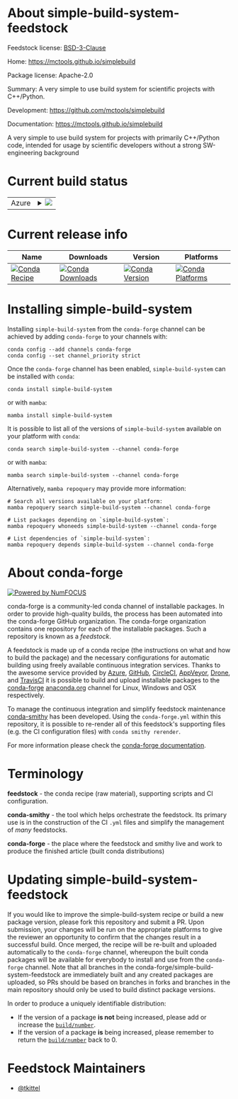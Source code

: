 About simple-build-system-feedstock
===================================

Feedstock license: [BSD-3-Clause](https://github.com/conda-forge/simple-build-system-feedstock/blob/main/LICENSE.txt)

Home: https://mctools.github.io/simplebuild

Package license: Apache-2.0

Summary: A very simple to use build system for scientific projects with C++/Python.

Development: https://github.com/mctools/simplebuild

Documentation: https://mctools.github.io/simplebuild

A very simple to use build system for projects with primarily C++/Python
code, intended for usage by scientific developers without a strong
SW-engineering background


Current build status
====================


<table>
    
  <tr>
    <td>Azure</td>
    <td>
      <details>
        <summary>
          <a href="https://dev.azure.com/conda-forge/feedstock-builds/_build/latest?definitionId=21273&branchName=main">
            <img src="https://dev.azure.com/conda-forge/feedstock-builds/_apis/build/status/simple-build-system-feedstock?branchName=main">
          </a>
        </summary>
        <table>
          <thead><tr><th>Variant</th><th>Status</th></tr></thead>
          <tbody><tr>
              <td>linux_64_python3.10.____cpython</td>
              <td>
                <a href="https://dev.azure.com/conda-forge/feedstock-builds/_build/latest?definitionId=21273&branchName=main">
                  <img src="https://dev.azure.com/conda-forge/feedstock-builds/_apis/build/status/simple-build-system-feedstock?branchName=main&jobName=linux&configuration=linux%20linux_64_python3.10.____cpython" alt="variant">
                </a>
              </td>
            </tr><tr>
              <td>linux_64_python3.11.____cpython</td>
              <td>
                <a href="https://dev.azure.com/conda-forge/feedstock-builds/_build/latest?definitionId=21273&branchName=main">
                  <img src="https://dev.azure.com/conda-forge/feedstock-builds/_apis/build/status/simple-build-system-feedstock?branchName=main&jobName=linux&configuration=linux%20linux_64_python3.11.____cpython" alt="variant">
                </a>
              </td>
            </tr><tr>
              <td>linux_64_python3.12.____cpython</td>
              <td>
                <a href="https://dev.azure.com/conda-forge/feedstock-builds/_build/latest?definitionId=21273&branchName=main">
                  <img src="https://dev.azure.com/conda-forge/feedstock-builds/_apis/build/status/simple-build-system-feedstock?branchName=main&jobName=linux&configuration=linux%20linux_64_python3.12.____cpython" alt="variant">
                </a>
              </td>
            </tr><tr>
              <td>linux_64_python3.9.____73_pypy</td>
              <td>
                <a href="https://dev.azure.com/conda-forge/feedstock-builds/_build/latest?definitionId=21273&branchName=main">
                  <img src="https://dev.azure.com/conda-forge/feedstock-builds/_apis/build/status/simple-build-system-feedstock?branchName=main&jobName=linux&configuration=linux%20linux_64_python3.9.____73_pypy" alt="variant">
                </a>
              </td>
            </tr><tr>
              <td>linux_64_python3.9.____cpython</td>
              <td>
                <a href="https://dev.azure.com/conda-forge/feedstock-builds/_build/latest?definitionId=21273&branchName=main">
                  <img src="https://dev.azure.com/conda-forge/feedstock-builds/_apis/build/status/simple-build-system-feedstock?branchName=main&jobName=linux&configuration=linux%20linux_64_python3.9.____cpython" alt="variant">
                </a>
              </td>
            </tr><tr>
              <td>osx_64_python3.10.____cpython</td>
              <td>
                <a href="https://dev.azure.com/conda-forge/feedstock-builds/_build/latest?definitionId=21273&branchName=main">
                  <img src="https://dev.azure.com/conda-forge/feedstock-builds/_apis/build/status/simple-build-system-feedstock?branchName=main&jobName=osx&configuration=osx%20osx_64_python3.10.____cpython" alt="variant">
                </a>
              </td>
            </tr><tr>
              <td>osx_64_python3.11.____cpython</td>
              <td>
                <a href="https://dev.azure.com/conda-forge/feedstock-builds/_build/latest?definitionId=21273&branchName=main">
                  <img src="https://dev.azure.com/conda-forge/feedstock-builds/_apis/build/status/simple-build-system-feedstock?branchName=main&jobName=osx&configuration=osx%20osx_64_python3.11.____cpython" alt="variant">
                </a>
              </td>
            </tr><tr>
              <td>osx_64_python3.12.____cpython</td>
              <td>
                <a href="https://dev.azure.com/conda-forge/feedstock-builds/_build/latest?definitionId=21273&branchName=main">
                  <img src="https://dev.azure.com/conda-forge/feedstock-builds/_apis/build/status/simple-build-system-feedstock?branchName=main&jobName=osx&configuration=osx%20osx_64_python3.12.____cpython" alt="variant">
                </a>
              </td>
            </tr><tr>
              <td>osx_64_python3.9.____73_pypy</td>
              <td>
                <a href="https://dev.azure.com/conda-forge/feedstock-builds/_build/latest?definitionId=21273&branchName=main">
                  <img src="https://dev.azure.com/conda-forge/feedstock-builds/_apis/build/status/simple-build-system-feedstock?branchName=main&jobName=osx&configuration=osx%20osx_64_python3.9.____73_pypy" alt="variant">
                </a>
              </td>
            </tr><tr>
              <td>osx_64_python3.9.____cpython</td>
              <td>
                <a href="https://dev.azure.com/conda-forge/feedstock-builds/_build/latest?definitionId=21273&branchName=main">
                  <img src="https://dev.azure.com/conda-forge/feedstock-builds/_apis/build/status/simple-build-system-feedstock?branchName=main&jobName=osx&configuration=osx%20osx_64_python3.9.____cpython" alt="variant">
                </a>
              </td>
            </tr>
          </tbody>
        </table>
      </details>
    </td>
  </tr>
</table>

Current release info
====================

| Name | Downloads | Version | Platforms |
| --- | --- | --- | --- |
| [![Conda Recipe](https://img.shields.io/badge/recipe-simple--build--system-green.svg)](https://anaconda.org/conda-forge/simple-build-system) | [![Conda Downloads](https://img.shields.io/conda/dn/conda-forge/simple-build-system.svg)](https://anaconda.org/conda-forge/simple-build-system) | [![Conda Version](https://img.shields.io/conda/vn/conda-forge/simple-build-system.svg)](https://anaconda.org/conda-forge/simple-build-system) | [![Conda Platforms](https://img.shields.io/conda/pn/conda-forge/simple-build-system.svg)](https://anaconda.org/conda-forge/simple-build-system) |

Installing simple-build-system
==============================

Installing `simple-build-system` from the `conda-forge` channel can be achieved by adding `conda-forge` to your channels with:

```
conda config --add channels conda-forge
conda config --set channel_priority strict
```

Once the `conda-forge` channel has been enabled, `simple-build-system` can be installed with `conda`:

```
conda install simple-build-system
```

or with `mamba`:

```
mamba install simple-build-system
```

It is possible to list all of the versions of `simple-build-system` available on your platform with `conda`:

```
conda search simple-build-system --channel conda-forge
```

or with `mamba`:

```
mamba search simple-build-system --channel conda-forge
```

Alternatively, `mamba repoquery` may provide more information:

```
# Search all versions available on your platform:
mamba repoquery search simple-build-system --channel conda-forge

# List packages depending on `simple-build-system`:
mamba repoquery whoneeds simple-build-system --channel conda-forge

# List dependencies of `simple-build-system`:
mamba repoquery depends simple-build-system --channel conda-forge
```


About conda-forge
=================

[![Powered by
NumFOCUS](https://img.shields.io/badge/powered%20by-NumFOCUS-orange.svg?style=flat&colorA=E1523D&colorB=007D8A)](https://numfocus.org)

conda-forge is a community-led conda channel of installable packages.
In order to provide high-quality builds, the process has been automated into the
conda-forge GitHub organization. The conda-forge organization contains one repository
for each of the installable packages. Such a repository is known as a *feedstock*.

A feedstock is made up of a conda recipe (the instructions on what and how to build
the package) and the necessary configurations for automatic building using freely
available continuous integration services. Thanks to the awesome service provided by
[Azure](https://azure.microsoft.com/en-us/services/devops/), [GitHub](https://github.com/),
[CircleCI](https://circleci.com/), [AppVeyor](https://www.appveyor.com/),
[Drone](https://cloud.drone.io/welcome), and [TravisCI](https://travis-ci.com/)
it is possible to build and upload installable packages to the
[conda-forge](https://anaconda.org/conda-forge) [anaconda.org](https://anaconda.org/)
channel for Linux, Windows and OSX respectively.

To manage the continuous integration and simplify feedstock maintenance
[conda-smithy](https://github.com/conda-forge/conda-smithy) has been developed.
Using the ``conda-forge.yml`` within this repository, it is possible to re-render all of
this feedstock's supporting files (e.g. the CI configuration files) with ``conda smithy rerender``.

For more information please check the [conda-forge documentation](https://conda-forge.org/docs/).

Terminology
===========

**feedstock** - the conda recipe (raw material), supporting scripts and CI configuration.

**conda-smithy** - the tool which helps orchestrate the feedstock.
                   Its primary use is in the construction of the CI ``.yml`` files
                   and simplify the management of *many* feedstocks.

**conda-forge** - the place where the feedstock and smithy live and work to
                  produce the finished article (built conda distributions)


Updating simple-build-system-feedstock
======================================

If you would like to improve the simple-build-system recipe or build a new
package version, please fork this repository and submit a PR. Upon submission,
your changes will be run on the appropriate platforms to give the reviewer an
opportunity to confirm that the changes result in a successful build. Once
merged, the recipe will be re-built and uploaded automatically to the
`conda-forge` channel, whereupon the built conda packages will be available for
everybody to install and use from the `conda-forge` channel.
Note that all branches in the conda-forge/simple-build-system-feedstock are
immediately built and any created packages are uploaded, so PRs should be based
on branches in forks and branches in the main repository should only be used to
build distinct package versions.

In order to produce a uniquely identifiable distribution:
 * If the version of a package **is not** being increased, please add or increase
   the [``build/number``](https://docs.conda.io/projects/conda-build/en/latest/resources/define-metadata.html#build-number-and-string).
 * If the version of a package **is** being increased, please remember to return
   the [``build/number``](https://docs.conda.io/projects/conda-build/en/latest/resources/define-metadata.html#build-number-and-string)
   back to 0.

Feedstock Maintainers
=====================

* [@tkittel](https://github.com/tkittel/)

